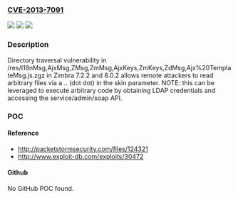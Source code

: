 ### [CVE-2013-7091](https://cve.mitre.org/cgi-bin/cvename.cgi?name=CVE-2013-7091)
![](https://img.shields.io/static/v1?label=Product&message=n%2Fa&color=blue)
![](https://img.shields.io/static/v1?label=Version&message=n%2Fa&color=blue)
![](https://img.shields.io/static/v1?label=Vulnerability&message=n%2Fa&color=brighgreen)

### Description

Directory traversal vulnerability in /res/I18nMsg,AjxMsg,ZMsg,ZmMsg,AjxKeys,ZmKeys,ZdMsg,Ajx%20TemplateMsg.js.zgz in Zimbra 7.2.2 and 8.0.2 allows remote attackers to read arbitrary files via a ..  (dot dot) in the skin parameter.  NOTE: this can be leveraged to execute arbitrary code by obtaining LDAP credentials and accessing the service/admin/soap API.

### POC

#### Reference
- http://packetstormsecurity.com/files/124321
- http://www.exploit-db.com/exploits/30472

#### Github
No GitHub POC found.


